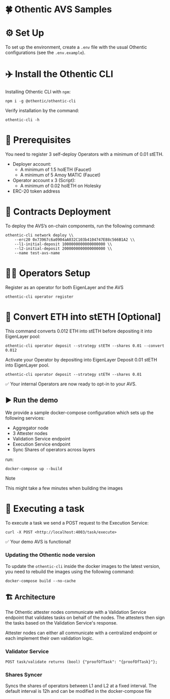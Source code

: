 # 🍀 Othentic AVS Samples

# ⚙️ Set Up

To set up the environment, create a `.env` file with the usual Othentic
configurations (see the `.env.example`).


# ✈️ Install the Othentic CLI 
Installing Othentic CLI with `npm`:

```console
npm i -g @othentic/othentic-cli
```

Verify installation by the command:

```console
othentic-cli -h
```
# 🧰 Prerequisites
You need to register 3 self-deploy Operators with a minimum of 0.01 stETH.

* Deployer account:
   * A minimum of 1.5 holETH (Faucet)
   * A minimum of 5 Amoy MATIC (Faucet)
* Operator account x 3 (Script):
   * A minimum of 0.02 holETH on Holesky
* ERC-20 token address

# 📑 Contracts Deployment
To deploy the AVS’s on-chain components, run the following command:

``` console
othentic-cli network deploy \\
    --erc20 0x73967c6a0904aA032C103b4104747E88c566B1A2 \\
    --l1-initial-deposit 1000000000000000000 \\
    --l2-initial-deposit 2000000000000000000 \\
    --name test-avs-name
```

# 🏋️‍♂️ Operators Setup

Register as an operator for both EigenLayer and the AVS
``` console
othentic-cli operator register
```

# 🔁 Convert ETH into stETH [Optional]
This command converts 0.012 ETH into stETH before depositing it into EigenLayer pool:

``` console
othentic-cli operator deposit --strategy stETH --shares 0.01 --convert 0.012 
```

Activate your Operator by depositing into EigenLayer 
Deposit 0.01 stETH into EigenLayer pool.

``` console 
othentic-cli operator deposit --strategy stETH --shares 0.01
```
✅  Your internal Operators are now ready to opt-in to your AVS.




## ▶️ Run the demo
We provide a sample docker-compose configuration which sets up the following
services:

- Aggregator node
- 3 Attester nodes
- Validation Service endpoint
- Execution Service endpoint
- Sync Shares of operators across layers


run:
```console
docker-compose up --build
```

> [!NOTE]
> This might take a few minutes when building the images


# 🚀 Executing a task
To execute a task we send a 
POST request to the Execution Service:


``` console 
curl -X POST <http://localhost:4003/task/execute>
```
✅  Your demo AVS is functional!


### Updating the Othentic node version
To update the `othentic-cli` inside the docker images to the latest version, you
need to rebuild the images using the following command:
```console
docker-compose build --no-cache
```

## 🏗️ Architecture
The Othentic attester nodes communicate with a Validation Service endpoint that
validates tasks on behalf of the nodes. The attesters then sign the tasks based
on the Validation Service's response.

Attester nodes can either all communicate with a centralized endpoint or each
implement their own validation logic.

### Validator Service
```
POST task/validate returns (bool) {"proofOfTask": "{proofOfTask}"};
```

### Shares Syncer
Syncs the shares of operators between L1 and L2 at a fixed interval. The default interval is 12h and can be modified in the docker-compose file
